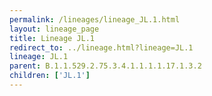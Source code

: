 ```yaml
---
permalink: /lineages/lineage_JL.1.html
layout: lineage_page
title: Lineage JL.1
redirect_to: ../lineage.html?lineage=JL.1
lineage: JL.1
parent: B.1.1.529.2.75.3.4.1.1.1.1.17.1.3.2
children: ['JL.1']
---
```

